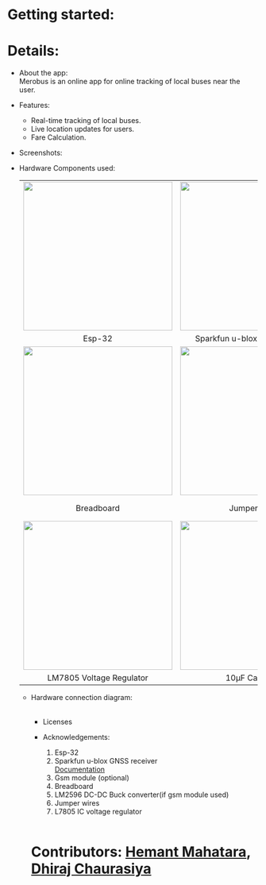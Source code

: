 # Getting started:


# Details:
- About the app:<br>
    Merobus is an online app for online tracking of local buses near the user.<br>

- Features:
    - Real-time tracking of local buses.
    - Live location updates for users.
    - Fare Calculation.<br>

- Screenshots:
      <ss here>

- Hardware Components used:
  <table class="table table-hover table-striped table-bordered">
  <tr align="center">
   <td><img src="https://github.com/mahatarahemant/MeroBus/assets/106879418/07a8440b-5de1-49e3-a26b-e9d84b1cf3f2" width="300"></td>
   <td><img src="https://github.com/mahatarahemant/MeroBus/assets/106879418/f35460cf-e4da-46f6-917c-afdc0da7c80d" width="300"></td>
   <td><img src="https://github.com/mahatarahemant/MeroBus/assets/106879418/cccdfadc-70c0-4dd1-a3e5-161513648cb3" width="300"></td>
  </tr>
  <tr align="center">
    <td>Esp-32</td>
    <td>Sparkfun u-blox GNSS receiver</td>
    <td>Gsm module (optional)</td>
  </tr>
  <tr align="center">
         <td><img src="https://github.com/mahatarahemant/MeroBus/assets/106879418/18ae8af7-31df-4a68-a027-e593b41d4e3a" width="300"></td>
          <td><img src="https://github.com/mahatarahemant/MeroBus/assets/106879418/1a0270c2-00a4-4c9b-99a0-c07e766ec140" width="300"></td>
                <td><img src="https://github.com/mahatarahemant/MeroBus/assets/106879418/0be61ec2-71b7-49df-99fd-6c0904dc5f1d" width="300"></td>
  </tr>
  <tr align="center">
      <td>Breadboard</td>
    <td>Jumper wires</td>
    <td>LM2596 DC-DC Buck Converter(if gsm module used)</td>
    </tr>
  <tr align="center"><td>
      <img src="https://github.com/mahatarahemant/MeroBus/assets/106879418/ecb21a6c-67bb-4880-a14b-645a68607353" width="300"></td>
      <td><img src="https://github.com/mahatarahemant/MeroBus/assets/106879418/89e0e0a5-d970-4e48-b1a1-a1e74b95d50a" width="300"></td>
      <td><img src="https://github.com/mahatarahemant/MeroBus/assets/106879418/9593824a-e4b7-4d9f-84ab-2483193c7a2a" width="300"></td>
  </tr>
  <tr align="center">
      <td>LM7805 Voltage Regulator</td>
      <td>10µF Capacitor</td>
      <td>Battery for powering up</td>
  </tr>
  
</table>


- Hardware connection diagram:
  <table class="table table-hover table-striped table-bordered">
      <tr align="center>
          <td><img src="https://github.com/mahatarahemant/MeroBus/assets/106879418/d354ae60-52bc-44c2-8f39-493c459fd35a">
</td>
  </tr>
  </table>

- Licenses

- Acknowledgements:<br>
  1. Esp-32<br>
  2. Sparkfun u-blox GNSS receiver<br>
        [Documentation](https://github.com/sparkfun/SparkFun_u-blox_GNSS_Arduino_Library)
  3. Gsm module (optional)
  4. Breadboard
  5. LM2596 DC-DC Buck converter(if gsm module used)
  6. Jumper wires
  7. L7805 IC voltage regulator<br><br>

# Contributors: [Hemant Mahatara](https://github.com/mahatarahemant/), [Dhiraj Chaurasiya](https://github.com/dhirajchaurasiya10/) 

